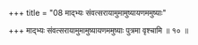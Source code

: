 +++
title = "08 माद्भ्यः संवत्सरायामुमामुष्यायणममुष्याः"

+++
माद्भ्यः संवत्सरायामुमामुष्यायणममुष्याः पुत्रमा वृश्चामि ॥ १० ॥